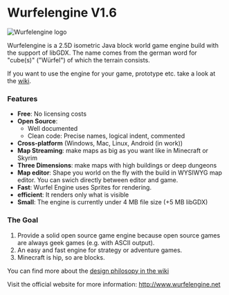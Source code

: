 Wurfelengine V1.6
============
![Wurfelengine logo](http://wurfelengine.net/images/logo_medium.png)

Wurfelengine is a 2.5D isometric Java block world game engine build with the support of libGDX.
The name comes from the german word for "cube(s)" ("Würfel") of which the terrain consists.

If you want to use the engine for your game, prototype etc. take a look at the [wiki](https://github.com/Cbeed/Wurfel-Engine/wiki).

### Features
* **Free**: No licensing costs
* **Open Source**:
	* Well documented
	* Clean code: Precise names, logical indent, commented
* **Cross-platform** (Windows, Mac, Linux, Android (in work))
* **Map Streaming**: make maps as big as you want like in Minecraft or Skyrim
* **Three Dimensions**: make maps with high buildings or deep dungeons
* **Map editor**: Shape you world on the fly with the build in WYSIWYG map editor.
You can swich directly between editor and game.
* **Fast**: Wurfel Engine uses Sprites for rendering.
* **efficient**: It renders only what is visible 
* **Small**: The engine is currently under 4 MB file size (+5 MB libGDX)

### The Goal
1. Provide a solid open source game engine because open source games are always geek games (e.g. with ASCII output).
2. An easy and fast engine for strategy or adventure games.
3. Minecraft is hip, so are blocks.

You can find more about the [design philosopy in the wiki](https://github.com/Cbeed/Wurfel-Engine/wiki/Philosophy)

Visit the official website for more information:
http://www.wurfelengine.net
